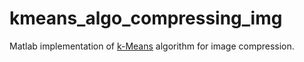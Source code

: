 # kmeans_algo_compressing_img
Matlab implementation of [k-Means](https://en.wikipedia.org/wiki/K-means_clustering) algorithm for image compression.
